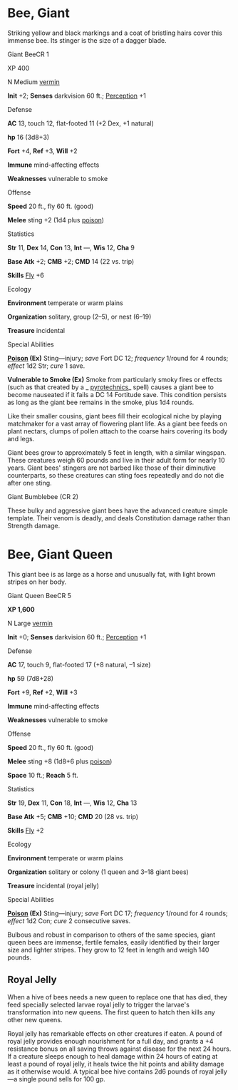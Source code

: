 # Bee, Giant 

Striking yellow and black markings and a coat of bristling hairs cover this immense bee. Its stinger is the size of a dagger blade.

Giant BeeCR 1

XP 400

N Medium [vermin](monsters/creatureTypes#_vermin)

**Init** +2; **Senses** darkvision 60 ft.; [Perception](additionalMonsters/../skills/perception#_perception) +1

Defense

**AC** 13, touch 12, flat-footed 11 (+2 Dex, +1 natural)

**hp** 16 (3d8+3)

**Fort** +4, **Ref** +3, **Will** +2

**Immune** mind-affecting effects

**Weaknesses** vulnerable to smoke

Offense

**Speed** 20 ft., fly 60 ft. (good)

**Melee** sting +2 (1d4 plus [poison](monsters/universalMonsterRules#_poison-(ex-or-su)))

Statistics

**Str** 11, **Dex** 14, **Con** 13, **Int** —, **Wis** 12, **Cha** 9

**Base Atk** +2; **CMB** +2; **CMD** 14 (22 vs. trip)

**Skills** [Fly](additionalMonsters/../skills/fly#_fly) +6

Ecology

**Environment** temperate or warm plains

**Organization** solitary, group (2–5), or nest (6–19)

**Treasure** incidental

Special Abilities

**[Poison](monsters/universalMonsterRules#_poison-(ex-or-su)) (Ex)** Sting—injury; _save_ Fort DC 12; _frequency_ 1/round for 4 rounds; _effect_ 1d2 Str; _cure_ 1 save.

**Vulnerable to Smoke (Ex)** Smoke from particularly smoky fires or effects (such as that created by a _ [pyrotechnics](additionalMonsters/../spells/pyrotechnics#_pyrotechnics)_ spell) causes a giant bee to become nauseated if it fails a DC 14 Fortitude save. This condition persists as long as the giant bee remains in the smoke, plus 1d4 rounds.

Like their smaller cousins, giant bees fill their ecological niche by playing matchmaker for a vast array of flowering plant life. As a giant bee feeds on plant nectars, clumps of pollen attach to the coarse hairs covering its body and legs.

Giant bees grow to approximately 5 feet in length, with a similar wingspan. These creatures weigh 60 pounds and live in their adult form for nearly 10 years. Giant bees' stingers are not barbed like those of their diminutive counterparts, so these creatures can sting foes repeatedly and do not die after one sting.

Giant Bumblebee (CR 2)

These bulky and aggressive giant bees have the advanced creature simple template. Their venom is deadly, and deals Constitution damage rather than Strength damage.

# Bee, Giant Queen

This giant bee is as large as a horse and unusually fat, with light brown stripes on her body.

Giant Queen BeeCR 5

**XP 1,600**

N Large [vermin](monsters/creatureTypes#_vermin)

**Init** +0; **Senses** darkvision 60 ft.; [Perception](additionalMonsters/../skills/perception#_perception) +1

Defense

**AC** 17, touch 9, flat-footed 17 (+8 natural, –1 size)

**hp** 59 (7d8+28)

**Fort** +9, **Ref** +2, **Will** +3

**Immune** mind-affecting effects

**Weaknesses** vulnerable to smoke

Offense

**Speed** 20 ft., fly 60 ft. (good)

**Melee** sting +8 (1d8+6 plus [poison](monsters/universalMonsterRules#_poison-(ex-or-su)))

**Space** 10 ft.; **Reach** 5 ft.

Statistics

**Str** 19, **Dex** 11, **Con** 18, **Int** —, **Wis** 12, **Cha** 13

**Base Atk** +5; **CMB** +10; **CMD** 20 (28 vs. trip)

**Skills** [Fly](additionalMonsters/../skills/fly#_fly) +2

Ecology

**Environment** temperate or warm plains

**Organization** solitary or colony (1 queen and 3–18 giant bees)

**Treasure** incidental (royal jelly)

Special Abilities

**[Poison](monsters/universalMonsterRules#_poison-(ex-or-su)) (Ex)** Sting—injury; _save_ Fort DC 17; _frequency_ 1/round for 4 rounds; _effect_ 1d2 Con; _cure_ 2 consecutive saves.

Bulbous and robust in comparison to others of the same species, giant queen bees are immense, fertile females, easily identified by their larger size and lighter stripes. They grow to 12 feet in length and weigh 140 pounds.

## Royal Jelly

When a hive of bees needs a new queen to replace one that has died, they feed specially selected larvae royal jelly to trigger the larvae's transformation into new queens. The first queen to hatch then kills any other new queens.

Royal jelly has remarkable effects on other creatures if eaten. A pound of royal jelly provides enough nourishment for a full day, and grants a +4 resistance bonus on all saving throws against disease for the next 24 hours. If a creature sleeps enough to heal damage within 24 hours of eating at least a pound of royal jelly, it heals twice the hit points and ability damage as it otherwise would. A typical bee hive contains 2d6 pounds of royal jelly—a single pound sells for 100 gp.

